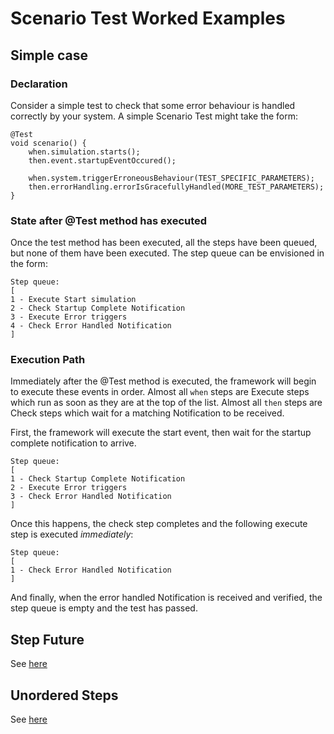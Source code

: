 # Scenario Test Worked Examples

## Simple case

### Declaration
Consider a simple test to check that some error behaviour is handled correctly by your system.
A simple Scenario Test might take the form:

```
@Test
void scenario() {
    when.simulation.starts();
    then.event.startupEventOccured();

    when.system.triggerErroneousBehaviour(TEST_SPECIFIC_PARAMETERS);
    then.errorHandling.errorIsGracefullyHandled(MORE_TEST_PARAMETERS);
}
```

### State after @Test method has executed

Once the test method has been executed, all the steps have been queued, but none of them have been executed.
The step queue can be envisioned in the form:

```
Step queue:
[
1 - Execute Start simulation
2 - Check Startup Complete Notification
3 - Execute Error triggers
4 - Check Error Handled Notification
]
```

### Execution Path

Immediately after the @Test method is executed, the framework will begin to execute these events in order.
Almost all `when` steps are Execute steps which run as soon as they are at the top of the list.
Almost all `then` steps are Check steps which wait for a matching Notification to be received.

First, the framework will execute the start event, then wait for the startup complete notification to arrive.

```
Step queue:
[
1 - Check Startup Complete Notification
2 - Execute Error triggers
3 - Check Error Handled Notification
]
```

Once this happens, the check step completes and the following execute step is executed *immediately*:

```
Step queue:
[
1 - Check Error Handled Notification
]
``` 

And finally, when the error handled Notification is received and verified, the step queue is empty and the test has passed. 

## Step Future

See [here](EXAMPLE_STEP_FUTURES.md)

## Unordered Steps

See [here](EXAMPLE_UNORDERED_STEPS.md)